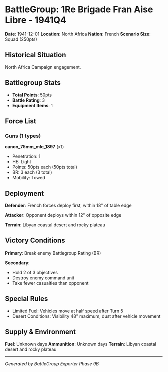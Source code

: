 # BattleGroup: 1Re Brigade Fran Aise Libre - 1941Q4

**Date**: 1941-12-01
**Location**: North Africa
**Nation**: French
**Scenario Size**: Squad (250pts)

## Historical Situation

North Africa Campaign engagement.

## Battlegroup Stats

- **Total Points**: 50pts
- **Battle Rating**: 3
- **Equipment Items**: 1

## Force List

### Guns (1 types)

**canon_75mm_mle_1897** (x1)
- Penetration: 1
- HE: Light
- Points: 50pts each (50pts total)
- BR: 3 each (3 total)
- Mobility: Towed


## Deployment

**Defender**: French forces deploy first, within 18" of table edge

**Attacker**: Opponent deploys within 12" of opposite edge

**Terrain**: Libyan coastal desert and rocky plateau

## Victory Conditions

**Primary**: Break enemy Battlegroup Rating (BR)

**Secondary**:
- Hold 2 of 3 objectives
- Destroy enemy command unit
- Take fewer casualties than opponent

## Special Rules

- Limited Fuel: Vehicles move at half speed after Turn 5
- Desert Conditions: Visibility 48" maximum, dust after vehicle movement

## Supply & Environment

**Fuel**: Unknown days
**Ammunition**: Unknown days
**Terrain**: Libyan coastal desert and rocky plateau

---

*Generated by BattleGroup Exporter Phase 9B*
